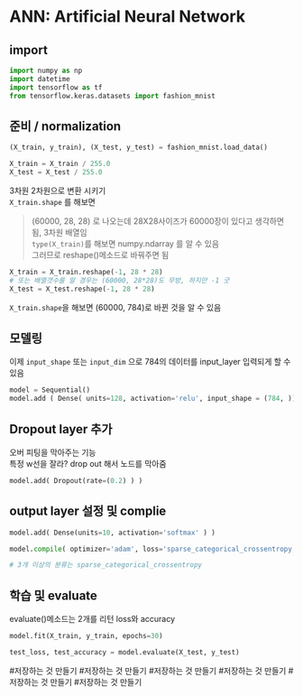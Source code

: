 # ANN: Artificial Neural Network

## import
```py
import numpy as np
import datetime
import tensorflow as tf
from tensorflow.keras.datasets import fashion_mnist
```
## 준비 / normalization
```py
(X_train, y_train), (X_test, y_test) = fashion_mnist.load_data()

X_train = X_train / 255.0
X_test = X_test / 255.0

```
3차원 2차원으로 변환 시키기  
`X_train.shape` 를 해보면  
>(60000, 28, 28)
로 나오는데 28X28사이즈가 60000장이 있다고 생각하면 됨, 3차원 배열임  
`type(X_train)`를 해보면 numpy.ndarray 를 알 수 있음  
그러므로 reshape()메소드로 바꿔주면 됨
```py
X_train = X_train.reshape(-1, 28 * 28)
# 또는 배열갯수를 알 경우는 (60000, 28*28)도 무방, 하지만 -1 굿
X_test = X_test.reshape(-1, 28 * 28)
```
`X_train.shape`을 해보면 (60000, 784)로 바뀐 것을 알 수 있음


## 모델링
이제 `input_shape` 또는 `input_dim` 으로 784의 데이터를 input_layer 입력되게 할 수 있음  
```py
model = Sequential()
model.add ( Dense( units=128, activation='relu', input_shape = (784, )) )

```

## Dropout layer 추가
오버 피팅을 막아주는 기능    
특정 w선을 잘라? drop out 해서 노드를 막아줌  

```py
model.add( Dropout(rate=(0.2) ) )
```

## output layer 설정 및 complie
```py
model.add( Dense(units=10, activation='softmax' ) )

model.compile( optimizer='adam', loss='sparse_categorical_crossentropy', metrics=['accuracy'])

# 3개 이상의 분류는 sparse_categorical_crossentropy
```

## 학습 및 evaluate
evaluate()메소드는 2개를 리턴 loss와 accuracy
```py
model.fit(X_train, y_train, epochs=30)

test_loss, test_accuracy = model.evaluate(X_test, y_test)
```



#저장하는 것 만들기
#저장하는 것 만들기
#저장하는 것 만들기
#저장하는 것 만들기
#저장하는 것 만들기
#저장하는 것 만들기
